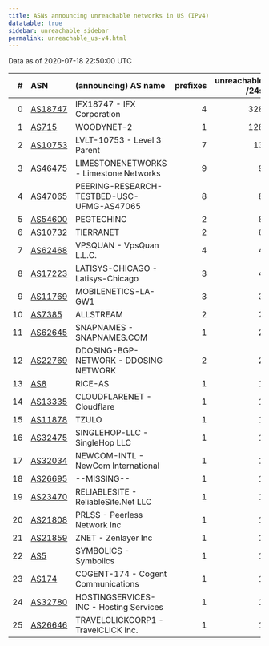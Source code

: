 ```yaml
---
title: ASNs announcing unreachable networks in US (IPv4)
datatable: true
sidebar: unreachable_sidebar
permalink: unreachable_us-v4.html
---
```


Data as of 2020-07-18 22:50:00 UTC


<div class="datatable-begin"></div>

|   # | ASN                                    | (announcing) AS name                      |   prefixes |   unreachable /24s |
|----:|:---------------------------------------|:------------------------------------------|-----------:|-------------------:|
|   0 | [AS18747](unreachable_AS18747-v4.html) | IFX18747 - IFX Corporation                |          4 |                328 |
|   1 | [AS715](unreachable_AS715-v4.html)     | WOODYNET-2                                |          1 |                128 |
|   2 | [AS10753](unreachable_AS10753-v4.html) | LVLT-10753 - Level 3 Parent               |          7 |                 13 |
|   3 | [AS46475](unreachable_AS46475-v4.html) | LIMESTONENETWORKS - Limestone Networks    |          9 |                  9 |
|   4 | [AS47065](unreachable_AS47065-v4.html) | PEERING-RESEARCH-TESTBED-USC-UFMG-AS47065 |          8 |                  8 |
|   5 | [AS54600](unreachable_AS54600-v4.html) | PEGTECHINC                                |          2 |                  8 |
|   6 | [AS10732](unreachable_AS10732-v4.html) | TIERRANET                                 |          2 |                  6 |
|   7 | [AS62468](unreachable_AS62468-v4.html) | VPSQUAN - VpsQuan L.L.C.                  |          4 |                  4 |
|   8 | [AS17223](unreachable_AS17223-v4.html) | LATISYS-CHICAGO - Latisys-Chicago         |          3 |                  4 |
|   9 | [AS11769](unreachable_AS11769-v4.html) | MOBILENETICS-LA-GW1                       |          3 |                  3 |
|  10 | [AS7385](unreachable_AS7385-v4.html)   | ALLSTREAM                                 |          2 |                  2 |
|  11 | [AS62645](unreachable_AS62645-v4.html) | SNAPNAMES - SNAPNAMES.COM                 |          1 |                  2 |
|  12 | [AS22769](unreachable_AS22769-v4.html) | DDOSING-BGP-NETWORK - DDOSING NETWORK     |          2 |                  2 |
|  13 | [AS8](unreachable_AS8-v4.html)         | RICE-AS                                   |          1 |                  1 |
|  14 | [AS13335](unreachable_AS13335-v4.html) | CLOUDFLARENET - Cloudflare                |          1 |                  1 |
|  15 | [AS11878](unreachable_AS11878-v4.html) | TZULO                                     |          1 |                  1 |
|  16 | [AS32475](unreachable_AS32475-v4.html) | SINGLEHOP-LLC - SingleHop LLC             |          1 |                  1 |
|  17 | [AS32034](unreachable_AS32034-v4.html) | NEWCOM-INTL - NewCom International        |          1 |                  1 |
|  18 | [AS26695](unreachable_AS26695-v4.html) | --MISSING--                               |          1 |                  1 |
|  19 | [AS23470](unreachable_AS23470-v4.html) | RELIABLESITE - ReliableSite.Net LLC       |          1 |                  1 |
|  20 | [AS21808](unreachable_AS21808-v4.html) | PRLSS - Peerless Network Inc              |          1 |                  1 |
|  21 | [AS21859](unreachable_AS21859-v4.html) | ZNET - Zenlayer Inc                       |          1 |                  1 |
|  22 | [AS5](unreachable_AS5-v4.html)         | SYMBOLICS - Symbolics                     |          1 |                  1 |
|  23 | [AS174](unreachable_AS174-v4.html)     | COGENT-174 - Cogent Communications        |          1 |                  1 |
|  24 | [AS32780](unreachable_AS32780-v4.html) | HOSTINGSERVICES-INC - Hosting Services    |          1 |                  1 |
|  25 | [AS26646](unreachable_AS26646-v4.html) | TRAVELCLICKCORP1 - TravelCLICK Inc.       |          1 |                  1 |

<div class="datatable-end"></div>